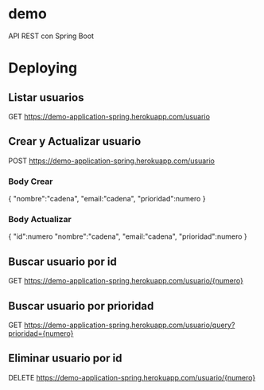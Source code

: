 # demo
API REST con Spring Boot

# Deploying

## Listar usuarios
GET https://demo-application-spring.herokuapp.com/usuario

## Crear y Actualizar usuario
POST  https://demo-application-spring.herokuapp.com/usuario
### Body Crear
{
 "nombre":"cadena",
  "email:"cadena",
  "prioridad":numero
}
### Body Actualizar
{
  "id":numero
  "nombre":"cadena",
  "email:"cadena",
  "prioridad":numero
}
## Buscar usuario por id
GET https://demo-application-spring.herokuapp.com/usuario/{numero}

## Buscar usuario por prioridad
GET https://demo-application-spring.herokuapp.com/usuario/query?prioridad={numero}

## Eliminar usuario por id
DELETE https://demo-application-spring.herokuapp.com/usuario/{numero}

